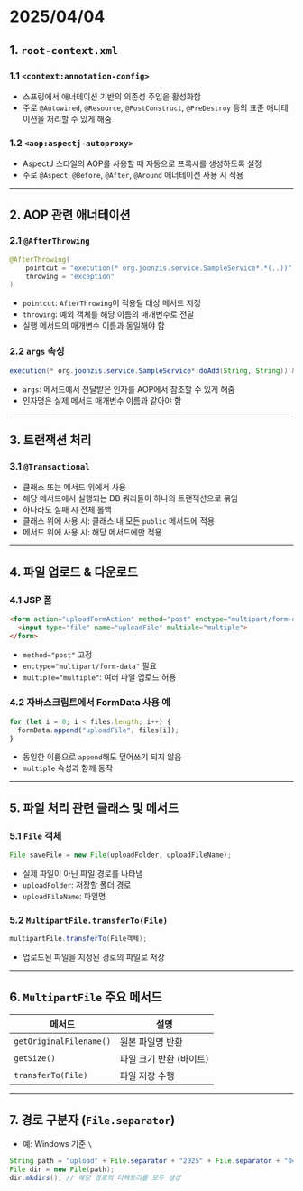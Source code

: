 # 2025/04/04

## 1. `root-context.xml`

### 1.1 `<context:annotation-config>`
- 스프링에서 애너테이션 기반의 의존성 주입을 활성화함
- 주로 `@Autowired`, `@Resource`, `@PostConstruct`, `@PreDestroy` 등의 표준 애너테이션을 처리할 수 있게 해줌

### 1.2 `<aop:aspectj-autoproxy>`
- AspectJ 스타일의 AOP를 사용할 때 자동으로 프록시를 생성하도록 설정
- 주로 `@Aspect`, `@Before`, `@After`, `@Around` 애너테이션 사용 시 적용

---

## 2. AOP 관련 애너테이션

### 2.1 `@AfterThrowing`
```java
@AfterThrowing(
    pointcut = "execution(* org.joonzis.service.SampleService*.*(..))",
    throwing = "exception"
)
```
- `pointcut`: `AfterThrowing`이 적용될 대상 메서드 지정
- `throwing`: 예외 객체를 해당 이름의 매개변수로 전달
- 실행 메서드의 매개변수 이름과 동일해야 함

### 2.2 `args` 속성
```java
execution(* org.joonzis.service.SampleService*.doAdd(String, String)) && args(str1, str2)
```
- `args`: 메서드에서 전달받은 인자를 AOP에서 참조할 수 있게 해줌
- 인자명은 실제 메서드 매개변수 이름과 같아야 함

---

## 3. 트랜잭션 처리

### 3.1 `@Transactional`
- 클래스 또는 메서드 위에서 사용
- 해당 메서드에서 실행되는 DB 쿼리들이 하나의 트랜잭션으로 묶임
- 하나라도 실패 시 전체 롤백
- 클래스 위에 사용 시: 클래스 내 모든 `public` 메서드에 적용
- 메서드 위에 사용 시: 해당 메서드에만 적용

---

## 4. 파일 업로드 & 다운로드

### 4.1 JSP 폼
```html
<form action="uploadFormAction" method="post" enctype="multipart/form-data">
  <input type="file" name="uploadFile" multiple="multiple">
</form>
```
- `method="post"` 고정
- `enctype="multipart/form-data"` 필요
- `multiple="multiple"`: 여러 파일 업로드 허용

### 4.2 자바스크립트에서 FormData 사용 예
```javascript
for (let i = 0; i < files.length; i++) {
  formData.append("uploadFile", files[i]);
}
```
- 동일한 이름으로 `append`해도 덮어쓰기 되지 않음
- `multiple` 속성과 함께 동작

---

## 5. 파일 처리 관련 클래스 및 메서드

### 5.1 `File` 객체
```java
File saveFile = new File(uploadFolder, uploadFileName);
```
- 실제 파일이 아닌 파일 경로를 나타냄
- `uploadFolder`: 저장할 폴더 경로
- `uploadFileName`: 파일명

### 5.2 `MultipartFile.transferTo(File)`
```java
multipartFile.transferTo(File객체);
```
- 업로드된 파일을 지정된 경로의 파일로 저장

---

## 6. `MultipartFile` 주요 메서드

| 메서드 | 설명 |
|--------|------|
| `getOriginalFilename()` | 원본 파일명 반환 |
| `getSize()` | 파일 크기 반환 (바이트) |
| `transferTo(File)` | 파일 저장 수행 |

---

## 7. 경로 구분자 (`File.separator`)
- 예: Windows 기준 `\`
```java
String path = "upload" + File.separator + "2025" + File.separator + "04" + File.separator + "04";
File dir = new File(path);
dir.mkdirs(); // 해당 경로의 디렉토리를 모두 생성
```
